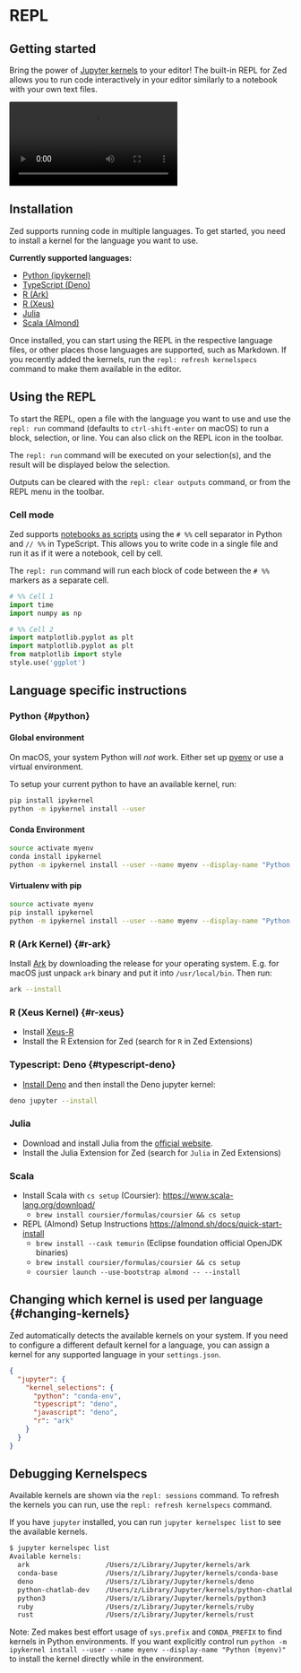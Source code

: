# REPL

## Getting started

Bring the power of [Jupyter kernels](https://docs.jupyter.org/en/latest/projects/kernels.html) to your editor! The built-in REPL for Zed allows you to run code interactively in your editor similarly to a notebook with your own text files.

<figure style="width: 100%; margin: 0; overflow: hidden; border-top-left-radius: 2px; border-top-right-radius: 2px;">
    <video loop controls playsinline>
        <source
            src="https://customer-snccc0j9v3kfzkif.cloudflarestream.com/aec66e79f23d6d1a0bee5e388a3f17cc/downloads/default.mp4"
            type='video/webm; codecs="vp8.0, vorbis"'
        />
        <source
            src="https://customer-snccc0j9v3kfzkif.cloudflarestream.com/aec66e79f23d6d1a0bee5e388a3f17cc/downloads/default.mp4"
            type='video/mp4; codecs="avc1.4D401E, mp4a.40.2"'
        />
        <source
          src="https://zed.dev/img/post/repl/typescript-deno-kernel-markdown.png"
          type="image/png"
        />
    </video>
</figure>

## Installation

Zed supports running code in multiple languages. To get started, you need to install a kernel for the language you want to use.

**Currently supported languages:**

- [Python (ipykernel)](#python)
- [TypeScript (Deno)](#typescript-deno)
- [R (Ark)](#r-ark)
- [R (Xeus)](#r-xeus)
- [Julia](#julia)
- [Scala (Almond)](#scala)

Once installed, you can start using the REPL in the respective language files, or other places those languages are supported, such as Markdown. If you recently added the kernels, run the `repl: refresh kernelspecs` command to make them available in the editor.

## Using the REPL

To start the REPL, open a file with the language you want to use and use the `repl: run` command (defaults to `ctrl-shift-enter` on macOS) to run a block, selection, or line. You can also click on the REPL icon in the toolbar.

The `repl: run` command will be executed on your selection(s), and the result will be displayed below the selection.

Outputs can be cleared with the `repl: clear outputs` command, or from the REPL menu in the toolbar.

### Cell mode

Zed supports [notebooks as scripts](https://jupytext.readthedocs.io/en/latest/formats-scripts.html) using the `# %%` cell separator in Python and `// %%` in TypeScript. This allows you to write code in a single file and run it as if it were a notebook, cell by cell.

The `repl: run` command will run each block of code between the `# %%` markers as a separate cell.

```python
# %% Cell 1
import time
import numpy as np

# %% Cell 2
import matplotlib.pyplot as plt
import matplotlib.pyplot as plt
from matplotlib import style
style.use('ggplot')
```

## Language specific instructions

### Python {#python}

#### Global environment

<div class="warning">

On macOS, your system Python will _not_ work. Either set up [pyenv](https://github.com/pyenv/pyenv?tab=readme-ov-file#installation) or use a virtual environment.

</div>

To setup your current python to have an available kernel, run:

```sh
pip install ipykernel
python -m ipykernel install --user
```

#### Conda Environment

```sh
source activate myenv
conda install ipykernel
python -m ipykernel install --user --name myenv --display-name "Python (myenv)"
```

#### Virtualenv with pip

```sh
source activate myenv
pip install ipykernel
python -m ipykernel install --user --name myenv --display-name "Python (myenv)"
```

### R (Ark Kernel) {#r-ark}

Install [Ark](https://github.com/posit-dev/ark/releases) by downloading the release for your operating system. E.g. for macOS just unpack `ark` binary and put it into `/usr/local/bin`. Then run:

```sh
ark --install
```

### R (Xeus Kernel) {#r-xeus}

- Install [Xeus-R](https://github.com/jupyter-xeus/xeus-r)
- Install the R Extension for Zed (search for `R` in Zed Extensions)

<!--
TBD: Improve R REPL (Ark Kernel) instructions
-->

### Typescript: Deno {#typescript-deno}

- [Install Deno](https://docs.deno.com/runtime/manual/getting_started/installation/) and then install the Deno jupyter kernel:

```sh
deno jupyter --install
```

<!--
TBD: Improve R REPL (Ark Kernel) instructions
-->

### Julia

- Download and install Julia from the [official website](https://julialang.org/downloads/).
- Install the Julia Extension for Zed (search for `Julia` in Zed Extensions)

<!--
TBD: Improve Julia REPL instructions
-->

### Scala

- Install Scala with `cs setup` (Coursier): https://www.scala-lang.org/download/
  - `brew install coursier/formulas/coursier && cs setup`
- REPL (Almond) Setup Instructions https://almond.sh/docs/quick-start-install
  - `brew install --cask temurin` (Eclipse foundation official OpenJDK binaries)
  - `brew install coursier/formulas/coursier && cs setup`
  - `coursier launch --use-bootstrap almond -- --install`

## Changing which kernel is used per language {#changing-kernels}

Zed automatically detects the available kernels on your system. If you need to configure a different default kernel for a
language, you can assign a kernel for any supported language in your `settings.json`.

```json
{
  "jupyter": {
    "kernel_selections": {
      "python": "conda-env",
      "typescript": "deno",
      "javascript": "deno",
      "r": "ark"
    }
  }
}
```

## Debugging Kernelspecs

Available kernels are shown via the `repl: sessions` command. To refresh the kernels you can run, use the `repl: refresh kernelspecs` command.

If you have `jupyter` installed, you can run `jupyter kernelspec list` to see the available kernels.

```sh
$ jupyter kernelspec list
Available kernels:
  ark                   /Users/z/Library/Jupyter/kernels/ark
  conda-base            /Users/z/Library/Jupyter/kernels/conda-base
  deno                  /Users/z/Library/Jupyter/kernels/deno
  python-chatlab-dev    /Users/z/Library/Jupyter/kernels/python-chatlab-dev
  python3               /Users/z/Library/Jupyter/kernels/python3
  ruby                  /Users/z/Library/Jupyter/kernels/ruby
  rust                  /Users/z/Library/Jupyter/kernels/rust
```

Note: Zed makes best effort usage of `sys.prefix` and `CONDA_PREFIX` to find kernels in Python environments. If you want explicitly control run `python -m ipykernel install --user --name myenv --display-name "Python (myenv)"` to install the kernel directly while in the environment.

